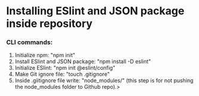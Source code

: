# Installing ESlint and JSON package inside repository

### CLI commands:
<ol>
  <li>Initialize npm: "npm init"</li>
  <li>Install ESlint and JSON package: "npm install -D eslint"</li>
  <li>Initialize ESlint: "npm init @eslint/config"</li>
  <li>Make Git ignore file: "touch .gitignore"</li>
  <li>Inside .giitignore file write: "node_modules/" (this step is for not pushing the node_modules folder to Github repo).></li>
</ol>

